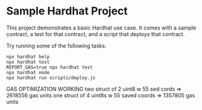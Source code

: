 # Sample Hardhat Project

This project demonstrates a basic Hardhat use case. It comes with a sample contract, a test for that contract, and a script that deploys that contract.

Try running some of the following tasks:

```shell
npx hardhat help
npx hardhat test
REPORT_GAS=true npx hardhat test
npx hardhat node
npx hardhat run scripts/deploy.js
```


GAS OPTIMIZATION WORKING
two struct of 2 uint8 w 55 sed cords =>     2618556 gas units
one struct of 4 uint8s w 55 saved coords => 1357805 gas units